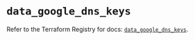 # `data_google_dns_keys`

Refer to the Terraform Registry for docs: [`data_google_dns_keys`](https://registry.terraform.io/providers/hashicorp/google/5.39.0/docs/data-sources/dns_keys).
